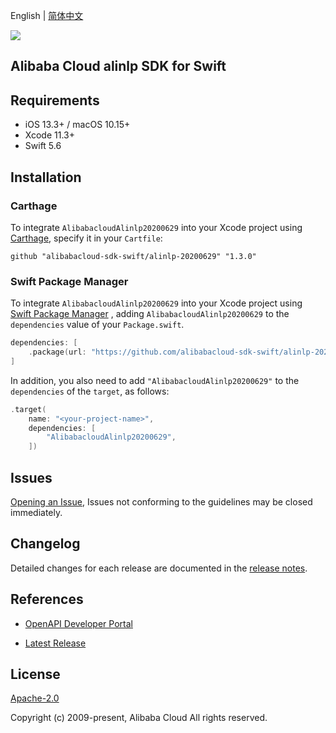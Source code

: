 English | [简体中文](README-CN.md)

![](https://aliyunsdk-pages.alicdn.com/icons/AlibabaCloud.svg)

## Alibaba Cloud alinlp SDK for Swift

## Requirements

- iOS 13.3+ / macOS 10.15+
- Xcode 11.3+
- Swift 5.6

## Installation

### Carthage

To integrate `AlibabacloudAlinlp20200629` into your Xcode project using [Carthage](https://github.com/Carthage/Carthage), specify it in your `Cartfile`:

```ogdl
github "alibabacloud-sdk-swift/alinlp-20200629" "1.3.0"
```

### Swift Package Manager

To integrate `AlibabacloudAlinlp20200629` into your Xcode project using [Swift Package Manager](https://swift.org/package-manager/) , adding `AlibabacloudAlinlp20200629` to the `dependencies` value of your `Package.swift`.

```swift
dependencies: [
    .package(url: "https://github.com/alibabacloud-sdk-swift/alinlp-20200629.git", from: "1.3.0")
]
```

In addition, you also need to add `"AlibabacloudAlinlp20200629"` to the `dependencies` of the `target`, as follows:

```swift
.target(
    name: "<your-project-name>",
    dependencies: [
        "AlibabacloudAlinlp20200629",
    ])
```

## Issues

[Opening an Issue](https://github.com/alibabacloud-sdk-swift/alinlp-20200629/issues/new), Issues not conforming to the guidelines may be closed immediately.

## Changelog

Detailed changes for each release are documented in the [release notes](./ChangeLog.txt).

## References

* [OpenAPI Developer Portal](https://next.api.alibabacloud.com/home)
- [Latest Release](https://github.com/alibabacloud-sdk-swift/alinlp-20200629)

## License

[Apache-2.0](http://www.apache.org/licenses/LICENSE-2.0)

Copyright (c) 2009-present, Alibaba Cloud All rights reserved.
